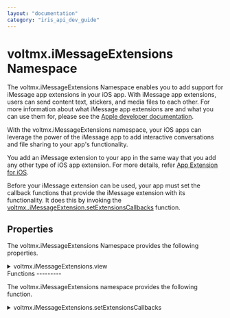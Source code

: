 ```yaml
---
layout: "documentation"
category: "iris_api_dev_guide"
---
```

                             


voltmx.iMessageExtensions Namespace
=================================

The voltmx.iMessageExtensions Namespace enables you to add support for iMessage app extensions in your iOS app. With iMessage app extensions, users can send content text, stickers, and media files to each other. For more information about what iMessage app extensions are and what you can use them for, please see the [Apple developer documentation](https://developer.apple.com/reference/messages).

With the voltmx.iMessageExtensions namespace, your iOS apps can leverage the power of the iMessage app to add interactive conversations and file sharing to your app's functionality.

You add an iMessage extension to your app in the same way that you add any other type of iOS app extension. For more details, refer [App Extension for iOS](app-extension-ios.html).

Before your iMessage extension can be used, your app must set the callback functions that provide the iMessage extension with its functionality. It does this by invoking the [voltmx..iMessageExtension.setExtensionsCallbacks](#setExtensionsCallbacks) function.

Properties
----------

The voltmx.iMessageExtensions Namespace provides the following properties.


<details close markdown="block"><summary>voltmx.iMessageExtensions.view</summary>

* * *

Holds the current extension view.

Syntax

voltmx.shareExtensions.view

Example

{% highlight voltMx %}//Sample code  
var myView = voltmx.iMessageExtensions.view;
myView.addSubView(button);
{% endhighlight %}

Type

UIView

Read/Write

Read only.

Platform Availability

iOS.
</details>
Functions
---------

The voltmx.iMessageExtensions namespace provides the following function.


<details close markdown="block"><summary>voltmx.iMessageExtensions.setExtensionsCallbacks</summary>

* * *

Sets an iMessage extension functionality with various states as callback events.

Syntax

voltmx.iMessageExtensions.setExtensionsCallbacks(callbacks)

Input Parameters

callbacks

Contains an object with key-value pairs where the key specifies the extension state and the value is a callback function. The following are the possible keys.

> | Key | Description |
> | --- | --- |
> | didBecomeActiveWithConversation | The extension is about to present the UI. |
> | didCancelSendingMessageConversation | The user deleted the message without sending it. |
> | didReceiveMessageCconversation | A message has arrived that was generated by another instance of this extension on a remote device. |
> | didStartSendingMessageConversation | The user tapped the Send button. |
> | didTransitionToPresentationStyle | The extension has just transitioned to a new presentation style. |
> | loadView | Loads a view that the controller manages. |
> | viewDidAppear | A view was just displayed. |
> | viewDidDisappear | A view just removed from the view hierarchy. |
> | viewDidLoad | The the view controller has loaded its view hierarchy into memory. |
> | viewWillAppear | A view is about to be displayed. |
> | viewWillDisappear | A view is about to be removed from the view hierarchy. |
> | willResignActiveWithConversation | The extension is about to change from the active to inactive state. |
> | willTransitionToPresentationStyle | The extension is about to transition to a new presentation style. |
> 
>   

Example: didBecomeActiveWithConversation

{% highlight voltMx %}function didBecomeActiveWithConversation() {
    // Native Function API code
}

voltmx.iMessageExtensions.setExtensionsCallbacks({
    "didBecomeActiveWithConversation": didBecomeActiveWithConversation
});
{% endhighlight %}

Example: didCancelSendingMessageConversation

{% highlight voltMx %}function didCancelSendingMessageConversation() {
    // Native Function API code
}

voltmx.iMessageExtensions.setExtensionsCallbacks({
    "didCancelSendingMessageConversation": didCancelSendingMessageConversation
});
{% endhighlight %}

Example: didReceiveMessageCconversation

{% highlight voltMx %}function didReceiveMessageConversation() {
    // Native Function API code
}

voltmx.iMessageExtensions.setExtensionsCallbacks({
    "didReceiveMessageConversation": didReceiveMessageConversation
});

{% endhighlight %}

Example: didStartSendingMessageConversation

{% highlight voltMx %}
function didStartSendingMessageConversation() {
    // Native Function API code
}

voltmx.iMessageExtensions.setExtensionsCallbacks({
    "didStartSendingMessageConversation": didStartSendingMessageConversation
});
{% endhighlight %}

Example: didTransitionToPresentationStyle

{% highlight voltMx %}function didTransitionToPresentationStyle() {
    // Native Function API code
}

voltmx.iMessageExtensions.setExtensionsCallbacks({
    "didTransitionToPresentationStyle": didTransitionToPresentationStyle
});

{% endhighlight %}

Example: loadView

{% highlight voltMx %}function loadView() {
    // Native Function API code
}

voltmx.iMessageExtensions.setExtensionsCallbacks({
    "loadView": loadView
});
{% endhighlight %}

Example: viewDidAppear

{% highlight voltMx %}function viewDidAppear() {
    // Native Function API code
}

voltmx.iMessageExtensions.setExtensionsCallbacks({
    "viewDidAppear": viewDidAppear
});
{% endhighlight %}

Example: viewWillAppear

{% highlight voltMx %}function viewWillAppear() {
    // Native Function API code
}

voltmx.iMessageExtensions.setExtensionsCallbacks({
    "viewWillAppear": viewWillAppear
});

{% endhighlight %}

Example: viewDidDisappear

{% highlight voltMx %}function viewDidDisappear() {
    // Native Function API code
}

voltmx.iMessageExtensions.setExtensionsCallbacks({
    "viewDidDisappear": viewDidDisappear
});
{% endhighlight %}

Example: viewWillDisappear

{% highlight voltMx %}function viewWillDisappear() {
    // Native Function API code
}

voltmx.iMessageExtensions.setExtensionsCallbacks({
    "viewWillDisappear": viewWillDisappear
});
{% endhighlight %}

Example: willResignActiveWithConversation

{% highlight voltMx %}
function willResignActiveWithConversation()
{
    // Native Function API code
}

voltmx.iMessageExtensions.setExtensionsCallbacks ({"willResignActiveWithConversation": willResignActiveWithConversation});
{% endhighlight %}{% highlight voltMx %}function willResignActiveWithConversation() {
    // Native Function API code
}

voltmx.iMessageExtensions.setExtensionsCallbacks({
    "willResignActiveWithConversation": willResignActiveWithConversation
});

{% endhighlight %}

Example: willTransitionToPresentationStyle

{% highlight voltMx %}function willTransitionToPresentationStyle() {
    // Native Function API code
}

voltmx.iMessageExtensions.setExtensionsCallbacks({
    "willTransitionToPresentationStyle": willTransitionToPresentationStyle
});
{% endhighlight %}

Return Values

None.

Platform Availability

iOS.only

![](resources/prettify/onload.png)
</details>